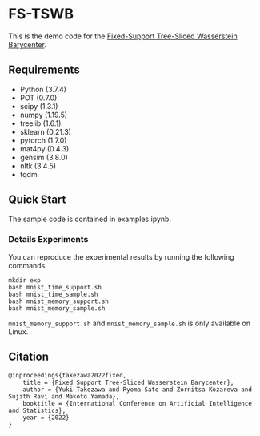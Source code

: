 # FS-TSWB

This is the demo code for the [Fixed-Support Tree-Sliced Wasserstein Barycenter](https://arxiv.org/abs/2109.03431).

## Requirements
- Python (3.7.4)
- POT (0.7.0)
- scipy (1.3.1)
- numpy (1.19.5)
- treelib (1.6.1)
- sklearn (0.21.3)
- pytorch (1.7.0)
- mat4py (0.4.3)
- gensim (3.8.0)
- nltk (3.4.5)
- tqdm

## Quick Start
The sample code is contained in examples.ipynb.

### Details Experiments
You can reproduce the experimental results by running the following commands.
```
mkdir exp
bash mnist_time_support.sh
bash mnist_time_sample.sh
bash mnist_memory_support.sh
bash mnist_memory_sample.sh
```
`mnist_memory_support.sh` and `mnist_memory_sample.sh` is only available on Linux.

## Citation
```
@inproceedings{takezawa2022fixed,
    title = {Fixed Support Tree-Sliced Wasserstein Barycenter},
    author = {Yuki Takezawa and Ryoma Sato and Zornitsa Kozareva and Sujith Ravi and Makoto Yamada},
    booktitle = {International Conference on Artificial Intelligence and Statistics},
    year = {2022}
}
```
